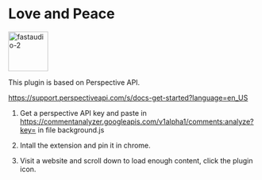 # Love and Peace

<p align="left">
<img width="80" alt="fastaudio-2" src="https://user-images.githubusercontent.com/31392274/236587723-dd4d4654-874a-4d10-8c71-543fc8b4eba9.jpg">
</p>

This plugin is based on Perspective API.

https://support.perspectiveapi.com/s/docs-get-started?language=en_US

1. Get a perspective API key and paste in https://commentanalyzer.googleapis.com/v1alpha1/comments:analyze?key= in file background.js

2. Intall the extension and pin it in chrome.

3. Visit a website and scroll down to load enough content, click the plugin icon.

